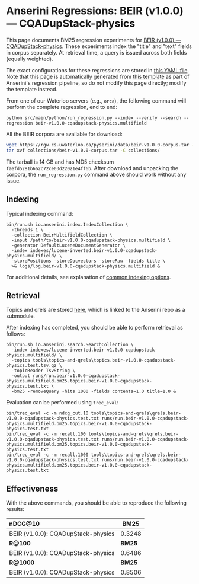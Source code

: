 # Anserini Regressions: BEIR (v1.0.0) &mdash; CQADupStack-physics

This page documents BM25 regression experiments for [BEIR (v1.0.0) &mdash; CQADupStack-physics](http://beir.ai/).
These experiments index the "title" and "text" fields in corpus separately.
At retrieval time, a query is issued across both fields (equally weighted).

The exact configurations for these regressions are stored in [this YAML file](../../src/main/resources/regression/beir-v1.0.0-cqadupstack-physics.multifield.yaml).
Note that this page is automatically generated from [this template](../../src/main/resources/docgen/templates/beir-v1.0.0-cqadupstack-physics.multifield.template) as part of Anserini's regression pipeline, so do not modify this page directly; modify the template instead.

From one of our Waterloo servers (e.g., `orca`), the following command will perform the complete regression, end to end:

```
python src/main/python/run_regression.py --index --verify --search --regression beir-v1.0.0-cqadupstack-physics.multifield
```

All the BEIR corpora are available for download:

```bash
wget https://rgw.cs.uwaterloo.ca/pyserini/data/beir-v1.0.0-corpus.tar -P collections/
tar xvf collections/beir-v1.0.0-corpus.tar -C collections/
```

The tarball is 14 GB and has MD5 checksum `faefd5281b662c72ce03d22021e4ff6b`.
After download and unpacking the corpora, the `run_regression.py` command above should work without any issue.

## Indexing

Typical indexing command:

```
bin/run.sh io.anserini.index.IndexCollection \
  -threads 1 \
  -collection BeirMultifieldCollection \
  -input /path/to/beir-v1.0.0-cqadupstack-physics.multifield \
  -generator DefaultLuceneDocumentGenerator \
  -index indexes/lucene-inverted.beir-v1.0.0-cqadupstack-physics.multifield/ \
  -storePositions -storeDocvectors -storeRaw -fields title \
  >& logs/log.beir-v1.0.0-cqadupstack-physics.multifield &
```

For additional details, see explanation of [common indexing options](../../docs/common-indexing-options.md).

## Retrieval

Topics and qrels are stored [here](https://github.com/castorini/anserini-tools/tree/master/topics-and-qrels), which is linked to the Anserini repo as a submodule.

After indexing has completed, you should be able to perform retrieval as follows:

```
bin/run.sh io.anserini.search.SearchCollection \
  -index indexes/lucene-inverted.beir-v1.0.0-cqadupstack-physics.multifield/ \
  -topics tools\topics-and-qrels\topics.beir-v1.0.0-cqadupstack-physics.test.tsv.gz \
  -topicReader TsvString \
  -output runs/run.beir-v1.0.0-cqadupstack-physics.multifield.bm25.topics.beir-v1.0.0-cqadupstack-physics.test.txt \
  -bm25 -removeQuery -hits 1000 -fields contents=1.0 title=1.0 &
```

Evaluation can be performed using `trec_eval`:

```
bin/trec_eval -c -m ndcg_cut.10 tools\topics-and-qrels\qrels.beir-v1.0.0-cqadupstack-physics.test.txt runs/run.beir-v1.0.0-cqadupstack-physics.multifield.bm25.topics.beir-v1.0.0-cqadupstack-physics.test.txt
bin/trec_eval -c -m recall.100 tools\topics-and-qrels\qrels.beir-v1.0.0-cqadupstack-physics.test.txt runs/run.beir-v1.0.0-cqadupstack-physics.multifield.bm25.topics.beir-v1.0.0-cqadupstack-physics.test.txt
bin/trec_eval -c -m recall.1000 tools\topics-and-qrels\qrels.beir-v1.0.0-cqadupstack-physics.test.txt runs/run.beir-v1.0.0-cqadupstack-physics.multifield.bm25.topics.beir-v1.0.0-cqadupstack-physics.test.txt
```

## Effectiveness

With the above commands, you should be able to reproduce the following results:

| **nDCG@10**                                                                                                  | **BM25**  |
|:-------------------------------------------------------------------------------------------------------------|-----------|
| BEIR (v1.0.0): CQADupStack-physics                                                                           | 0.3248    |
| **R@100**                                                                                                    | **BM25**  |
| BEIR (v1.0.0): CQADupStack-physics                                                                           | 0.6486    |
| **R@1000**                                                                                                   | **BM25**  |
| BEIR (v1.0.0): CQADupStack-physics                                                                           | 0.8506    |
